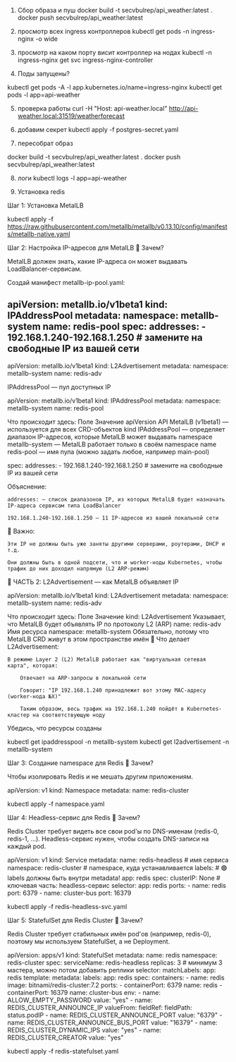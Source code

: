 1) Сбор образа и пуш 
docker build -t secvbulrep/api_weather:latest .
docker push secvbulrep/api_weather:latest


2) просмотр всех ingress   контроллеров
kubectl get pods -n ingress-nginx -o wide

3) просмотр на каком порту висит контроллер на нодах
kubectl -n ingress-nginx get svc ingress-nginx-controller

4. Поды запущены?

kubectl get pods -A -l app.kubernetes.io/name=ingress-nginx
kubectl get pods -l app=api-weather

5) проверка работы
curl -H "Host: api-weather.local" http://api-weather.local:31519/weatherforecast


6)  добавим секрет 
kubectl apply -f postgres-secret.yaml


7) пересобрат образ

docker build -t secvbulrep/api_weather:latest .
docker push secvbulrep/api_weather:latest

8)  логи
 kubectl logs -l app=api-weather 


 9) Установка redis

Шаг 1: Установка MetalLB

kubectl apply -f https://raw.githubusercontent.com/metallb/metallb/v0.13.10/config/manifests/metallb-native.yaml

Шаг 2: Настройка IP-адресов для MetalLB
📌 Зачем?

MetalLB должен знать, какие IP-адреса он может выдавать LoadBalancer-сервисам.

Создай манифест metallb-ip-pool.yaml:

apiVersion: metallb.io/v1beta1
kind: IPAddressPool
metadata:
  namespace: metallb-system
  name: redis-pool
spec:
  addresses:
    - 192.168.1.240-192.168.1.250  # замените на свободные IP из вашей сети
---
apiVersion: metallb.io/v1beta1
kind: L2Advertisement
metadata:
  namespace: metallb-system
  name: redis-adv

IPAddressPool — пул доступных IP

apiVersion: metallb.io/v1beta1
kind: IPAddressPool
metadata:
  namespace: metallb-system
  name: redis-pool

Что происходит здесь:
Поле	Значение
apiVersion	API MetalLB (v1beta1) — используется для всех CRD-объектов
kind	IPAddressPool — определяет диапазон IP-адресов, которые MetalLB может выдавать
namespace	metallb-system — MetalLB работает только в своём namespace
name	redis-pool — имя пула (можно задать любое, например main-pool)

spec:
  addresses:
    - 192.168.1.240-192.168.1.250  # замените на свободные IP из вашей сети

Объяснение:

    addresses: — список диапазонов IP, из которых MetalLB будет назначать IP-адреса сервисам типа LoadBalancer

    192.168.1.240-192.168.1.250 — 11 IP-адресов из вашей локальной сети

🔔 Важно:

    Эти IP не должны быть уже заняты другими серверами, роутерами, DHCP и т.д.

    Они должны быть в одной подсети, что и worker-ноды Kubernetes, чтобы трафик до них доходил напрямую (L2 ARP-режим)

🔹 ЧАСТЬ 2: L2Advertisement — как MetalLB объявляет IP

apiVersion: metallb.io/v1beta1
kind: L2Advertisement
metadata:
  namespace: metallb-system
  name: redis-adv

Что происходит здесь:
Поле	Значение
kind: L2Advertisement	Указывает, что MetalLB будет объявлять IP по протоколу L2 (ARP)
name: redis-adv	Имя ресурса
namespace: metallb-system	Обязательно, потому что MetalLB CRD живут в этом пространстве имён
🧠 Что делает L2Advertisement:

    В режиме Layer 2 (L2) MetalLB работает как "виртуальная сетевая карта", которая:

        Отвечает на ARP-запросы в локальной сети

        Говорит: "IP 192.168.1.240 принадлежит вот этому MAC-адресу (worker-нода №X)"

        Таким образом, весь трафик на 192.168.1.240 пойдёт в Kubernetes-кластер на соответствующую ноду

Убедись, что ресурсы созданы

kubectl get ipaddresspool -n metallb-system
kubectl get l2advertisement -n metallb-system


Шаг 3: Создание namespace для Redis
📌 Зачем?

Чтобы изолировать Redis и не мешать другим приложениям.

apiVersion: v1
kind: Namespace
metadata:
  name: redis-cluster

kubectl apply -f namespace.yaml

 Шаг 4: Headless-сервис для Redis
📌 Зачем?

Redis Cluster требует видеть все свои pod'ы по DNS-именам (redis-0, redis-1, ...). Headless-сервис нужен, чтобы создать DNS-записи на каждый pod.

apiVersion: v1
kind: Service
metadata:
  name: redis-headless         # имя сервиса
  namespace: redis-cluster     # namespace, куда устанавливается
  labels:                      # 🟢 labels должны быть внутри metadata!
    app: redis
spec:
  clusterIP: None              # ключевая часть: headless-сервис
  selector:
    app: redis
  ports:
    - name: redis
      port: 6379
    - name: cluster-bus
      port: 16379


kubectl apply -f redis-headless-svc.yaml


Шаг 5: StatefulSet для Redis Cluster
📌 Зачем?

Redis Cluster требует стабильных имён pod'ов (например, redis-0), поэтому мы используем StatefulSet, а не Deployment.

apiVersion: apps/v1
kind: StatefulSet
metadata:
  name: redis
  namespace: redis-cluster
spec:
  serviceName: redis-headless
  replicas: 3  # минимум 3 мастера, можно потом добавить реплики
  selector:
    matchLabels:
      app: redis
  template:
    metadata:
      labels:
        app: redis
    spec:
      containers:
        - name: redis
          image: bitnami/redis-cluster:7.2
          ports:
            - containerPort: 6379
              name: redis
            - containerPort: 16379
              name: cluster-bus
          env:
            - name: ALLOW_EMPTY_PASSWORD
              value: "yes"
            - name: REDIS_CLUSTER_ANNOUNCE_IP
              valueFrom:
                fieldRef:
                  fieldPath: status.podIP
            - name: REDIS_CLUSTER_ANNOUNCE_PORT
              value: "6379"
            - name: REDIS_CLUSTER_ANNOUNCE_BUS_PORT
              value: "16379"
            - name: REDIS_CLUSTER_DYNAMIC_IPS
              value: "yes"
            - name: REDIS_CLUSTER_CREATOR
              value: "yes"

kubectl apply -f redis-statefulset.yaml

